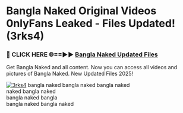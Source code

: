 # Bangla Naked Original Videos 0nlyFans Leaked - Files Updated! (3rks4)

<h3>🔴 CLICK HERE 🌐==►► <a href="https://tinyurl.com/up5wt9bj" rel="nofollow">Bangla Naked Updated Files</a></h3>

Get Bangla Naked and all content. Now you can access all videos and pictures of Bangla Naked. New Updated Files 2025!

[![3rks4](https://i.imgur.com/ABiUzMV.gif)](https://tinyurl.com/up5wt9bj)
bangla naked bangla naked bangla naked<br>
naked bangla naked<br>
bangla naked bangla<br>
bangla naked bangla naked